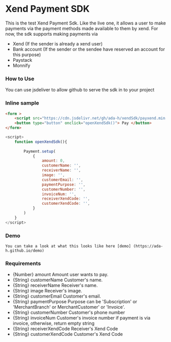 # Xend Payment SDK

This is the test Xend Payment Sdk. Like the live one, it allows a user to make payments via the payment methods made available to them by xend. For now, the sdk supports making payments
via 
* Xend (If the sender is already a xend user)
* Bank account (If the sender or the sendee have reserved an account for this purpose)
* Paystack 
* Monnify

### How to Use
You can use jsdeliver to allow github to serve the sdk in to your project 

### Inline sample
```html
<form >
    <script src="https://cdn.jsdelivr.net/gh/ada-h/xendSdk/payxend.min.js"></script>
    <button type="button" onclick="openXendSdk()"> Pay </button> 
</form> 
```

``` javascript
<script>
    function openXendSdk(){
    
        Payment.setup(
            {
                amount: 0,
                customerName: '',
                receiverName: '',
                image: '',
                customerEmail: '',
                paymentPurpose: '',
                customerNumber: '',
                invoiceNum: '',
                receiverXendCode: '',
                customerXendCode: '',     
            }
        )
    } 
</script> 
```
### Demo
    You can take a look at what this looks like here [demo] (https://ada-h.github.io/demo)
    
### Requirements
 * {Number} amount Amount user wants to pay.
 * {String} customerName Customer's name.
 * {String} receiverName Receiver's name.
 * {String} image Receiver's image.
 * {String} customerEmail Customer's email.
 * {String} paymentPurpose Purpose can be 'Subscription' or 'MerchantBranch' or MerchantCustomer' or 'Invoice'.
 * {String} customerNumber Customer's phone number
 * {String} invoiceNum Customer's invoice number if payment is via invoice, otherwise, return empty string
 * {String} receiverXendCode Receiver's Xend Code
 * {String} customerXendCode Customer's Xend Code
